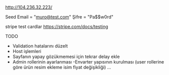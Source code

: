 http://104.236.32.223/

Seed
Email = "muro@test.com"
Şifre = "Pa$$w0rd"

stripe test cardlar
https://stripe.com/docs/testing

TODO
- Validation hatalarını düzelt
- Host işlemleri
- Sayfanın yapay gözükmemesi için tekrar delay ekle
- Admin rollerinin ayarlanması
-Envarter yapısının kurulması (user rollerine göre ürün resim ekleme isim fiyat değişikliği)
...
